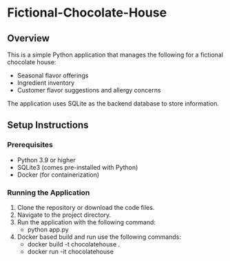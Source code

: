 # Fictional-Chocolate-House

## Overview

This is a simple Python application that manages the following for a fictional chocolate house:
- Seasonal flavor offerings
- Ingredient inventory
- Customer flavor suggestions and allergy concerns

The application uses SQLite as the backend database to store information.

## Setup Instructions

### Prerequisites

- Python 3.9 or higher
- SQLite3 (comes pre-installed with Python)
- Docker (for containerization)

### Running the Application

1. Clone the repository or download the code files.
2. Navigate to the project directory.
3. Run the application with the following command:
   - python app.py
4. Docker based build and run use the following commands:
   - docker build -t chocolatehouse .
   - docker run -it chocolatehouse
    

